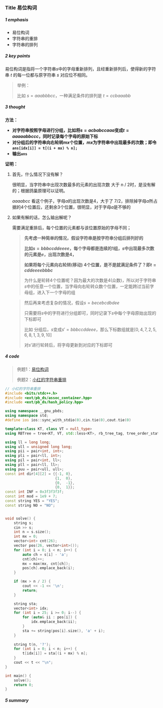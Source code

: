 ### Title 易位构词

##### 1 emphasis

- 易位构词
- 字符串的重排
- 字符串的排列



##### 2 key points

 易位构词是指将一个字符串$s$中的字母重新排列，且经重新排列后，使得新的字符串 $t$ 的每一位都与原字符串 $s$  对应位不相同。

>举例：
>
>比如 $s=aaabbbcc$，一种满足条件的排列是 $t=ccbaaabb$



##### 3 thought

**方法：**

- **对字符串按照字母进行分组，比如将$s=acbabccaaa$变成$t=aaaaabbccc$，同时记录每个字母的原始下标**
- **对分组后的字符串向右轮转$mx$个位置，$mx$为字符串中出现最多的次数；即令`ans[idx[i]] = t[(i + mx) % n];`**
- **输出`ans`**



**证明：**

1. 首先，什么情况下没有解？

    很明显，当字符串中出现次数最多的元素的出现次数 大于 n / 2时，是没有解的；根据鸽巢原理可以证明。

     $a a a a b c c$ 看这个例子，字母$a$的出现次数是$4$，大于了 $7/2$，排除掉字母$a$所占据的$4$个位置后，还剩余$3$个位置，很明显，对于字母$a$是不够的

2. 如果有解的话，怎么输出解呢？

    需要满足重排后，每个位置的元素都与该位置原始的字母不同；

    > **先考虑一种简单的情况，假设字符串是按字符串分组后排列好的**
    >
    > **比如$s=bbbccddeeee$，每个字母都是连续的1组，$s$中出现最多次数的元素是$e$，出现次数是$4$，**
    >
    > **如果将每个元素向右轮转(移动) $4$个位置，是不是就满足条件了？即$t=cddeeeebbbc$**
    >
    > 为什么是轮转$4$个位置呢？因为最大的次数是4(众数)，所以对于字符串$s$中的任意一个位置，当字母向右轮转众数个位置，一定能跨过当前字母组，进入下一个字母的组

    > 然后再来考虑复杂的情况，假设$s=becebcdbdee$
    >
    > 只需要将$s$中的字符进行分组即可，同时记录下$s$中每个字母原始出现的下标即可
    >
    > 比如 分组后，$s$变成$s'=bbbccddeee$，那么下标数组就是$[0,4,7,2,5,6,8,1,3,9,10]$
    >
    > 对$s'$进行轮转后，将字母更新到对应的下标即可



##### 4 code

> 例题1：[易位构词](https://acm.ecnu.edu.cn/problem/3451/) 
>
> 例题2：[小红的字符串重排](https://ac.nowcoder.com/acm/contest/92662/E)

```cpp
// 小红的字符串重排
#include <bits/stdc++.h>
#include <ext/pb_ds/assoc_container.hpp>
#include <ext/pb_ds/hash_policy.hpp>

using namespace __gnu_pbds;
using namespace std;
#define ios ios::sync_with_stdio(0),cin.tie(0),cout.tie(0)

template<class KT, class VT = null_type>
using RBTree = tree<KT, VT, std::less<KT>, rb_tree_tag, tree_order_statistics_node_update>;

using ll = long long;
using ull = unsigned long long;
using pii = pair<int, int>;
using pli = pair<ll, int>;
using pil = pair<int, ll>;
using pll = pair<ll, ll>;
using puu = pair<ull, ull>;
const int dir[4][2] = {{-1, 0},
                       {1,  0},
                       {0,  -1},
                       {0,  1}};
const int INF = 0x3f3f3f3f;
const int mod = 1e9 + 7;
const string YES = "YES";
const string NO = "NO";


void solve() {
    string s;
    cin >> s;
    int n = s.size();
    int mx = 0;
    vector<int> cnt(26);
    vector pos(26, vector<int>());
    for (int i = 0; i < n; i++) {
        auto ch = s[i] - 'a';
        cnt[ch]++;
        mx = max(mx, cnt[ch]);
        pos[ch].emplace_back(i);
    }

    if (mx > n / 2) {
        cout << -1 << '\n';
        return;
    }

    string sta;
    vector<int> idx;
    for (int i = 25; i >= 0; i--) {
        for (auto& ii : pos[i]) {
            idx.emplace_back(ii);
        }
        sta += string(pos[i].size(), 'a' + i);
    }
    
    string t(n, '?');
    for (int i = 0; i < n; i++) {
        t[idx[i]] = sta[(i + mx) % n];
    }
    cout << t << "\n";
}

int main() {
    solve();
    return 0;
}
```



##### 5 summary

